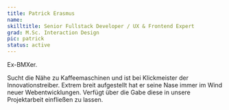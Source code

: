 ```yaml
---
title: Patrick Erasmus
name:
skilltitle: Senior Fullstack Developer / UX & Frontend Expert
grad: M.Sc. Interaction Design
pic: patrick
status: active
---
```


Ex-BMXer.

Sucht die Nähe zu Kaffeemaschinen und ist bei Klickmeister der Innovationstreiber. Extrem breit aufgestellt hat er seine Nase immer im Wind neuer Webentwicklungen. Verfügt über die Gabe diese in unsere Projektarbeit einfließen zu lassen.